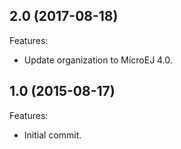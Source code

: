 <!--
	Markdown
-->
<!--
Changelog template:

## Revision (YYYY-mm-dd)
Features:
  - List here the new features.
  
Bugfixes:
  - List here the bug fixes.
-->

## 2.0 (2017-08-18)
Features:
  - Update organization to MicroEJ 4.0.

## 1.0 (2015-08-17)
Features:
  - Initial commit.


